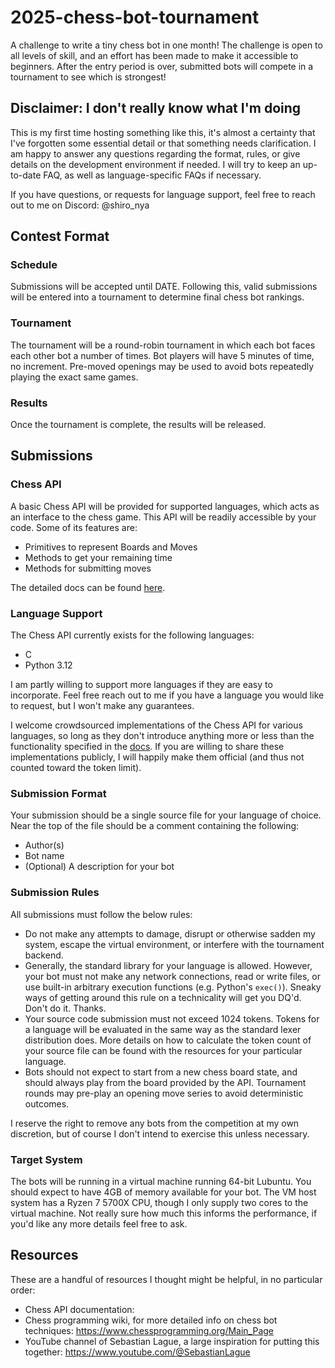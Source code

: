 # 2025-chess-bot-tournament
A challenge to write a tiny chess bot in one month! The challenge is open to all levels of skill, and an effort has been made to make it accessible to beginners. After the entry period is over, submitted bots will compete in a tournament to see which is strongest! 

## Disclaimer: I don't really know what I'm doing
This is my first time hosting something like this, it's almost a certainty that I've forgotten some essential detail or that something needs clarification. I am happy to answer any questions regarding the format, rules, or give details on the development environment if needed. I will try to keep an up-to-date FAQ, as well as language-specific FAQs if necessary.

If you have questions, or requests for language support, feel free to reach out to me on Discord: @shiro_nya

## Contest Format
### Schedule
Submissions will be accepted until DATE. Following this, valid submissions will be entered into a tournament to determine final chess bot rankings.
### Tournament
The tournament will be a round-robin tournament in which each bot faces each other bot a number of times. Bot players will have 5 minutes of time, no increment. Pre-moved openings may be used to avoid bots repeatedly playing the exact same games.
### Results
Once the tournament is complete, the results will be released.

## Submissions
### Chess API
A basic Chess API will be provided for supported languages, which acts as an interface to the chess game. This API will be readily accessible by your code. Some of its features are:

- Primitives to represent Boards and Moves
- Methods to get your remaining time
- Methods for submitting moves

The detailed docs can be found [here](API_LINK_HERE).
### Language Support
The Chess API currently exists for the following languages:

- C
- Python 3.12

I am partly willing to support more languages if they are easy to incorporate. Feel free reach out to me if you have a language you would like to request, but I won't make any guarantees.

I welcome crowdsourced implementations of the Chess API for various languages, so long as they don't introduce anything more or less than the functionality specified in the [docs](API_LINK_HERE). If you are willing to share these implementations publicly, I will happily make them official (and thus not counted toward the token limit).
### Submission Format
Your submission should be a single source file for your language of choice. Near the top of the file should be a comment containing the following:

- Author(s)
- Bot name
- (Optional) A description for your bot
### Submission Rules
All submissions must follow the below rules:

- Do not make any attempts to damage, disrupt or otherwise sadden my system, escape the virtual environment, or interfere with the tournament backend.
- Generally, the standard library for your language is allowed. However, your bot must not make any network connections, read or write files, or use built-in arbitrary execution functions (e.g. Python's `exec()`). Sneaky ways of getting around this rule on a technicality will get you DQ'd. Don't do it. Thanks.
- Your source code submission must not exceed 1024 tokens. Tokens for a language will be evaluated in the same way as the standard lexer distribution does. More details on how to calculate the token count of your source file can be found with the resources for your particular language.
- Bots should not expect to start from a new chess board state, and should always play from the board provided by the API. Tournament rounds may pre-play an opening move series to avoid deterministic outcomes.

I reserve the right to remove any bots from the competition at my own discretion, but of course I don't intend to exercise this unless necessary.
### Target System
The bots will be running in a virtual machine running 64-bit Lubuntu. You should expect to have 4GB of memory available for your bot. The VM host system has a Ryzen 7 5700X CPU, though I only supply two cores to the virtual machine. Not really sure how much this informs the performance, if you'd like any more details feel free to ask.

## Resources
These are a handful of resources I thought might be helpful, in no particular order:

- Chess API documentation:
- Chess programming wiki, for more detailed info on chess bot techniques: https://www.chessprogramming.org/Main_Page
- YouTube channel of Sebastian Lague, a large inspiration for putting this together: https://www.youtube.com/@SebastianLague
